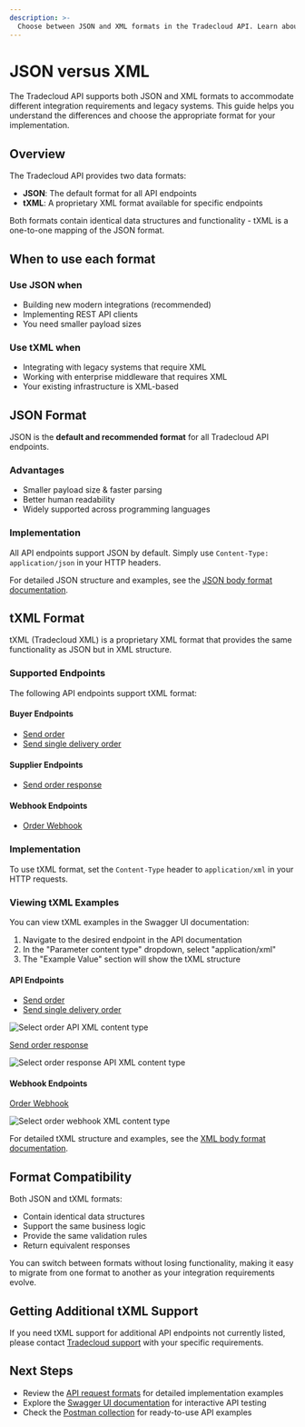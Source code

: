 ```yaml
---
description: >-
  Choose between JSON and XML formats in the Tradecloud API. Learn about format support, when to use each, and how to implement both JSON and tXML formats.
---
```


# JSON versus XML

The Tradecloud API supports both JSON and XML formats to accommodate different integration requirements and legacy systems. This guide helps you understand the differences and choose the appropriate format for your implementation.

## Overview

The Tradecloud API provides two data formats:

- **JSON**: The default format for all API endpoints
- **tXML**: A proprietary XML format available for specific endpoints

Both formats contain identical data structures and functionality - tXML is a one-to-one mapping of the JSON format.

## When to use each format

### Use JSON when

- Building new modern integrations (recommended)
- Implementing REST API clients
- You need smaller payload sizes

### Use tXML when

- Integrating with legacy systems that require XML
- Working with enterprise middleware that requires XML
- Your existing infrastructure is XML-based

## JSON Format

JSON is the **default and recommended format** for all Tradecloud API endpoints.

### Advantages

- Smaller payload size & faster parsing
- Better human readability
- Widely supported across programming languages

### Implementation

All API endpoints support JSON by default. Simply use `Content-Type: application/json` in your HTTP headers.

For detailed JSON structure and examples, see the [JSON body format documentation](requests.md#json-body).

## tXML Format

tXML (Tradecloud XML) is a proprietary XML format that provides the same functionality as JSON but in XML structure.

### Supported Endpoints

The following API endpoints support tXML format:

#### Buyer Endpoints

- [Send order](https://swagger-ui.accp.tradecloud1.com/?url=https://api.accp.tradecloud1.com/v2/api-connector/specs.yaml#/buyer-endpoints/sendOrderByBuyerRoute)
- [Send single delivery order](https://swagger-ui.accp.tradecloud1.com/?url=https://api.accp.tradecloud1.com/v2/api-connector/specs.yaml#/buyer-endpoints/sendSingleDeliveryOrderByBuyerRoute)

#### Supplier Endpoints

- [Send order response](https://swagger-ui.accp.tradecloud1.com/?url=https://api.accp.tradecloud1.com/v2/api-connector/specs.yaml#/supplier-endpoints/sendOrderResponseBySupplierRoute)

#### Webhook Endpoints

- [Order Webhook](https://swagger-ui.accp.tradecloud1.com/?url=https://api.accp.tradecloud1.com/v2/order-webhook-connector/specs.yaml#/order-webhook%20endpoints/webhookPost)

### Implementation

To use tXML format, set the `Content-Type` header to `application/xml` in your HTTP requests.

### Viewing tXML Examples

You can view tXML examples in the Swagger UI documentation:

1. Navigate to the desired endpoint in the API documentation
2. In the "Parameter content type" dropdown, select "application/xml"
3. The "Example Value" section will show the tXML structure

#### API Endpoints

- [Send order](https://swagger-ui.accp.tradecloud1.com/?url=https://api.accp.tradecloud1.com/v2/api-connector/specs.yaml#/buyer-endpoints/sendOrderByBuyerRoute)
- [Send single delivery order](https://swagger-ui.accp.tradecloud1.com/?url=https://api.accp.tradecloud1.com/v2/api-connector/specs.yaml#/buyer-endpoints/sendSingleDeliveryOrderByBuyerRoute)

![Select order API XML content type](../.gitbook/assets/select-order-api-xml-content-type.png)

[Send order response](https://swagger-ui.accp.tradecloud1.com/?url=https://api.accp.tradecloud1.com/v2/api-connector/specs.yaml#/supplier-endpoints/sendOrderResponseBySupplierRoute)

![Select order response API XML content type](../.gitbook/assets/select-order-response-api-xml-content-type.png)

#### Webhook Endpoints

[Order Webhook](https://swagger-ui.accp.tradecloud1.com/?url=https://api.accp.tradecloud1.com/v2/order-webhook-connector/specs.yaml#/order-webhook%20endpoints/webhookPost)

![Select order webhook XML content type](../.gitbook/assets/select-order-webhook-xml-content-type.png)

For detailed tXML structure and examples, see the [XML body format documentation](requests.md#xml-body).

## Format Compatibility

Both JSON and tXML formats:

- Contain identical data structures
- Support the same business logic
- Provide the same validation rules
- Return equivalent responses

You can switch between formats without losing functionality, making it easy to migrate from one format to another as your integration requirements evolve.

## Getting Additional tXML Support

If you need tXML support for additional API endpoints not currently listed, please contact [Tradecloud support](../support.md) with your specific requirements.

## Next Steps

- Review the [API request formats](requests.md) for detailed implementation examples
- Explore the [Swagger UI documentation](tools/swagger-ui.md) for interactive API testing
- Check the [Postman collection](tools/postman.md) for ready-to-use API examples
